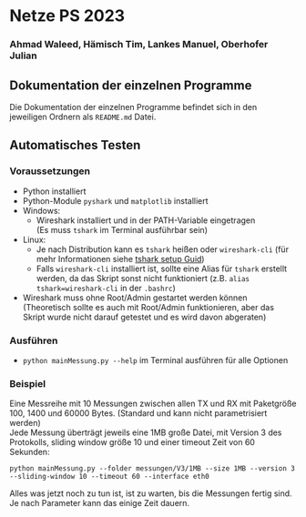# Netze PS 2023 
### Ahmad Waleed, Hämisch Tim, Lankes Manuel, Oberhofer Julian

## Dokumentation der einzelnen Programme

Die Dokumentation der einzelnen Programme befindet sich in den jeweiligen Ordnern als `README.md` Datei.

## Automatisches Testen

### Voraussetzungen

- Python installiert
- Python-Module `pyshark` und `matplotlib` installiert
- Windows:
    - Wireshark installiert und in der PATH-Variable eingetragen \
    (Es muss `tshark` im Terminal ausführbar sein)
- Linux:
    - Je nach Distribution kann es `tshark` heißen oder `wireshark-cli` (für mehr Informationen siehe [tshark setup Guid](https://tshark.dev/setup/install/))
    - Falls `wireshark-cli` installiert ist, sollte eine Alias für `tshark` erstellt werden, da das Skript sonst nicht funktioniert (z.B. `alias tshark=wireshark-cli` in der `.bashrc`)
- Wireshark muss ohne Root/Admin gestartet werden können \
(Theoretisch sollte es auch mit Root/Admin funktionieren, aber das Skript wurde nicht darauf getestet und es wird davon abgeraten)

### Ausführen

- `python mainMessung.py --help` im Terminal ausführen für alle Optionen

### Beispiel

Eine Messreihe mit 10 Messungen zwischen allen TX und RX mit Paketgröße 100, 1400 und 60000 Bytes. (Standard und kann nicht parametrisiert werden) \
Jede Messung überträgt jeweils eine 1MB große Datei, mit Version 3 des Protokolls, sliding window größe 10 und einer timeout Zeit von 60 Sekunden:

`python mainMessung.py --folder messungen/V3/1MB --size 1MB --version 3 --sliding-window 10 --timeout 60 --interface eth0`

Alles was jetzt noch zu tun ist, ist zu warten, bis die Messungen fertig sind. \
Je nach Parameter kann das einige Zeit dauern.
